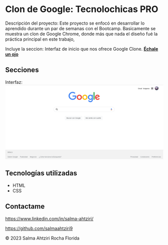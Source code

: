 # Clon de Google: Tecnolochicas PRO

Descripción del proyecto: 
Este proyecto se enfocó en desarrollar lo aprendido durante un par de semanas con el Bootcamp. Basicamente se muestra un clon de Google Chrome, donde más que nada el diseño fué la práctica principal en este trabajo,


Incluye la seccion: Interfaz de inicio que nos ofrece Google Clone.
<a href="https://stalwart-muffin-4d07d1.netlify.app/" target="_blank">**Échale un ojo** </a>

## Secciones

Interfaz:
![Alt text](image.png)



## Tecnologías utilizadas
- HTML
- CSS


## Contactame
https://www.linkedin.com/in/salma-ahtziri/

https://github.com/salmaahtziri9

© 2023 Salma Ahtziri Rocha Florida